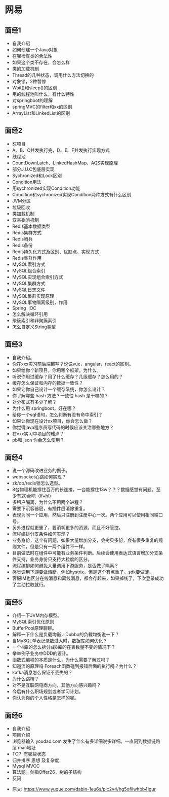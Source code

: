 # 网易
<!--page header-->

<a name="c1196757"></a>
## 面经1

- 自我介绍
- 如何创建一个Java对象
- 在哪检查类的合法性
- 如果这个类不存在，会怎么样
- 类的加载机制
- Thread的几种状态，调用什么方法切换的
- 对象锁，2种暂停
- Wait()和sleep()的区别
- 用的线程池叫什么，有什么特性
- 对springboot的理解
- springMVC的filter和xx的区别
- ArrayList和LinkedList的区别

<a name="08f932d1"></a>
## 面经2

- 怼项目
- A、B、C并发执行完，D、E、F并发执行实现方式
- 线程池
- CountDownLatch、LinkedHashMap、AQS实现原理
- 部分J.U.C包底层实现
- Sychronized和Lock区别
- Condition用法
- 用sychronized实现Condition功能
- Condition和sychronized实现Condition两种方式有什么区别
- JVM分区
- 垃圾回收
- 类加载机制
- 双亲委派机制
- Redis基本数据类型
- Redis集群方式
- Redis哨兵
- Redis备份
- Redis持久化方式及区别、优缺点、实现方式
- Redis集群作用
- MySQL索引方式
- MySQL组合索引
- MySQL实现组合索引方式
- MySQL集群方式
- MySQL日志文件
- MySQL集群实现原理
- MySQL事物隔离级别，作用
- Spring  IOC
- 怎么解决循环引用
- 聚簇索引和非聚簇索引
- 怎么自定义String类型

<a name="009ea113"></a>
## 面经3

- 自我介绍。
- 你在xxx实习前后端都写？说说vue，angular，react的区别。
- 如果给你个新项目，你用哪个框架，为什么。
- 听说你用过缓存？用了什么缓存？几级缓存？怎么用的？
- 缓存怎么保证和内存的数据一致性？
- 如果让你自己设计一个缓存系统，你怎么设计？
- 你了解哪些 hash 方法？一致性 hash 是干嘛的？
- 对分布式有多少了解？
- 为什么用 springboot，好在哪？
- 给你一个sql语句，怎么判断有没有命中索引？
- 如果让你现在设计xx项目，你会怎么做？
- 你觉得java程序员写代码的时候应该关注哪些地方？
- 在xxx实习中项目的难点？
- pb和 json 你会怎么使用？

<a name="ec0b768b"></a>
## 面经4

- 说一个源码改进业务的例子。
- websocket心跳如何实现？
- zk/db/redis锁怎么选型。
- 8台物理机能撑住百万的长连接，一台能撑住13w？？？数据感觉有问题，至少有20台吧（lf+hl）
- 多租户隔离，为什么不用两个进程？
- 需要下沉容器层，有插件层消除重复。
- 表现为同一个应用，然后只注册到注册中心一次。两个应用可以使用相同端口号。
- 另外进程就更重了，要消耗更多的资源，而且不好管控。
- 流程编排分支条件如何实现？
- 业务身份，这个有问题，如果大量增加分支，会拷贝多份，会有很多重复的规则文件，但是只有一两个组件不一样。
- 目前做法时在组件中可能有业务条件判断。后续会使用表达式语言增加分支条件支持，业务身份只支持大粒度的区分。
- 流程编排如何避免大量调用下游服务，是否做了隔离？
- 感觉调用下游要做熔断，例如hystrix。但是这个有点重了。sdk要做薄。
- 客服IM也区分在线消息和离线消息，都会存起来，如果掉线了，下次登录成功了主动拉取就行。

<a name="5ae3b42d"></a>
## 面经5

- 介绍一下JVM内存模型。
- MySQL索引优化原则
- BufferPool原理聊聊。
- 解释一下什么是负载均衡，Dubbo的负载均衡说一下？
- 当MySQL单表记录数过大时，数据库如何优化？
- 一个4库的怎么拆分成8库的在表数量不变的情况下？
- 举举例子业务中DDD的设计。
- 函数式编程的本质是什么，为什么需要了解过吗？
- 知道流的原理吗 Foreach函数碰到报错后面的执行吗？为什么？
- kafka消息怎么保证不丢失的？
- 为什么跳槽？
- 对不是互联网电商方向，其他方向感兴趣吗？
- 今后有什么职场规划或者学习计划。
- 你认为你的个人性格是怎样的呢。

<a name="57abc8cb"></a>
## 面经6

- 自我介绍
- 项目介绍
- 浏览器输入 youdao.com 发生了什么有多详细说多详细。一直问到数据链路层 mac地址
- TCP  有哪些状态
- 归并排序 思想 及复杂度
- Mysql MVCC
- 算法题。剑指Offer26，树的子结构
- 反问


<!--page footer-->
- 原文: <https://www.yuque.com/dabin-1eu6s/plc2v4/hg5ofilwhbb4lgur>